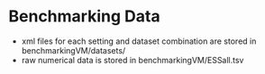 
# Benchmarking Data


- xml files for each setting and dataset combination are stored in benchmarkingVM/datasets/
- raw numerical data is stored in benchmarkingVM/ESSall.tsv


